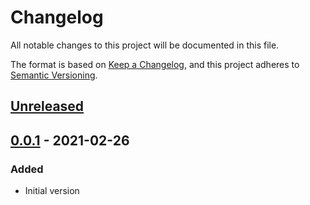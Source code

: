 # Changelog
All notable changes to this project will be documented in this file.

The format is based on [Keep a Changelog](https://keepachangelog.com/en/1.0.0/),
and this project adheres to [Semantic Versioning](https://semver.org/spec/v2.0.0.html).

[Unreleased]: https://github.com/EmbarkStudios/$REPO_NAME/compare/0.0.1...HEAD
[0.0.1]: https://github.com/EmbarkStudios/$REPO_NAME/releases/tag/0.0.1

## [Unreleased]

## [0.0.1] - 2021-02-26
### Added
- Initial version
